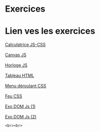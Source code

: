 # Exercices

<html>

<head>
    <meta charset="UTF-8">
    <meta name="viewport" content="width=device-width, initial-scale=1.0">
    <meta http-equiv="X-UA-Compatible" content="ie=edge">
    <title>Lien vers les exos</title>
</head>

<body>
<h1>Lien ves les exercices</h1>
<!--https://loudthunder64.github.io/Lien-vers-les-Exos-HTML-CSS-JS/-->
    <a href="https://loudthunder64.github.io/Exercices/Calculatrice/calculatrice.html" target="_blank">Calculatrice JS-CSS</a>
    <br><br>
    <a href="https://loudthunder64.github.io/Exercices/Canvas JS/Canvas JS.html" target="_blank">Canvas JS</a>
    <br><br>
    <a href="https://loudthunder64.github.io/Exercices/Horloge JS/Horloge JS.html" target="_blank">Horloge JS</a>
    <br><br>
    <a href="https://loudthunder64.github.io/Exercices/tableaux.html" target="_blank">Tableau HTML</a>
    <br><br>
    <a href="https://loudthunder64.github.io/Exercices/menucss.html" target="_blank">Menu déroulant CSS</a>
    <br><br>
    <a href="https://loudthunder64.github.io/Exercices/Feu CSS/feu.html" target="_blank">Feu CSS</a>
    <br><br>
    <a href="https://loudthunder64.github.io/Exercices/Exo DOM Js/Exo.html" target="_blank">Exo DOM Js (1)</a>
    <br><br>
    <a href="https://loudthunder64.github.io/Exercices/Exo DOM Js/exo2 3 js.html" target="_blank">Exo DOM Js (2)</a>
    
    <br><br>
</body>

</html>

